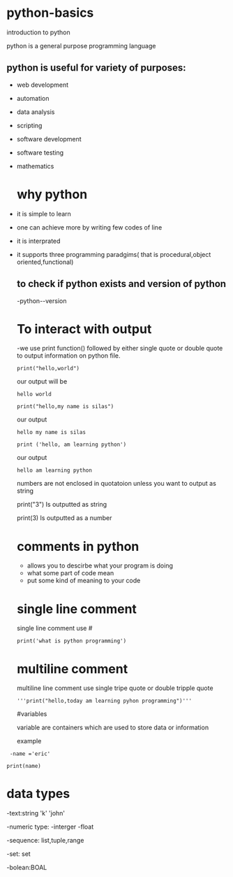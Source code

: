 # python-basics
introduction to python

python is a general purpose programming language

## python is useful for variety of purposes:
- web development
- automation
- data analysis
- scripting
- software development
- software testing
- mathematics

  # why python

- it is simple to learn
- one can achieve more by writing few codes of line
- it is interprated
- it supports three programming paradgims( that is procedural,object oriented,functional)

  ## to check if python exists and version of python
  -python--version
  # To interact with output

  -we use print function() followed by either single quote or double quote to output information on python file.
  
  
  `print("hello,world")`
  
  our output will be

  `hello world`

  `print("hello,my name is silas")`

    our output

  `hello my name is silas`

   `print ('hello, am learning python')`

    our output

    `hello am learning python`

     numbers  are not enclosed in quotatoion unless you want to output as string

     print("3") Is outputted as string

    print(3) Is outputted as a number

    # comments in python
  - allows you to descirbe what your program is doing
  - what some part of code mean
  - put some kind of meaning to your code
  
  # single line comment
  single line comment use #

  `print('what is python programming')`

  # multiline comment
  multiline line comment use single tripe quote or double tripple quote
  
  `'''print("hello,today am learning pyhon programming")'''`
  
  #variables
  
  variable are containers which are used to store data or information
  
  example
  
 ` -name ='eric'`

  `print(name)`
  
# data types

-text:string 'k' 'john'

-numeric type:
 -interger
 -float
 
-sequence: list,tuple,range

-set: set

-bolean:BOAL

